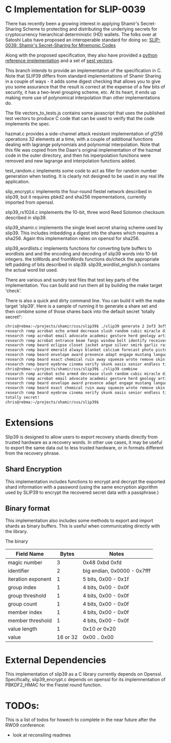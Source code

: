 # C Implementation for SLIP-0039

There has recently been a growing interest in applying Shamir's Secret-Sharing Scheme
to protecting and distributing the underlying secrets for cryptocurrency hierarchical
deterministic (HD) wallets. The folks over at Satoshi Labs have proposed an interoperable
standard for doing so:
[SLIP-0039: Shamir's Secret-Sharing for Mnemonic Codes](https://github.com/satoshilabs/slips/blob/master/slip-0039.md)

Along with the proposed specification, they also have provided a
[python reference implementation](https://github.com/trezor/python-shamir-mnemonic)
and a set of
[sest vectors](https://github.com/trezor/python-shamir-mnemonic/blob/master/vectors.json).

This branch intends to provide an implementation of the specification in C. Note that SLIP39
differs from standard implementations of Shamir Sharing in a couple of ways - it adds some
digest checking that allows you to give you some assurance that the result is correct at
the expense of a few bits of security, it has a two-level grouping scheme, etc. At its heart,
it ends up making more use of polynomical interpolation than other implementations do.

The file vectors_to_tests.js contains some javascript that uses the published test vectors
to produce C code that can be used to verify that the code implements the spec.

hazmat.c provides a side-channel attack resistant implementation of gf256 operations
32 elements at a time, with a couple of additional functions dealing with lagrange
polynomials and polynomial interpolation. Note that this file was copied from
the Daan's original implementation of the hazmat code in the outer directory, and
then his inperpolation functions were removed and new lagrange and interpolation
functions added.

test_random.c implements some code to act as filler for random number generation when testing.
It is clearly not designed to be used in any real life application.

slip_encrypt.c implements the four-round fiestel network described in slip39, but it requires
pbkd2 and sha256 impementations, currently imported from openssl.

slip39_rs1024.c implements the 10-bit, three word Reed Solomon checksum described in slip39.

slip39_shamir.c implements the single level secret sharing scheme used by slip39. This includes
imbedding a digest into the shares which requires a sha256. Again this implementation relies
on openssl for sha256.

slip39_wordlists.c implements functions for converting byte buffers to wordlists and
and the encoding and decoding of slip39 words into 10-bit integers. the toWords and
fromWords functions do/check the appropriate left padding of bits described in slip39.
slip39_wordlist_english.h contains the actual word list used.

There are various and sundry test files that test key parts of the implementation. You can
build and run them all by building the make target 'check'.

There is also a quick and dirty command line. You can build it with the make target 'slip39'. Here
is a sample of running it to generate a share set and then combine some of those shares
back into the default secret 'totally secret!':
```bash
chris@rebma:~/projects/shamir/sss/slip39$ ./slip39 generate 2 2of3 3of5
research romp acrobat echo armed decrease slush random cubic miracle dive exchange biology strategy bulb idea shrimp likely machine starting
research romp acrobat email advocate academic gesture herd geology artist crystal liberty scandal smith amount costume endorse genuine steady have
research romp acrobat entrance beam fangs window bolt identify receiver large saver indicate view dive gesture believe salary prize laser
research romp beard eclipse closet jacket argue silver smirk garlic railroad tadpole wireless flame cover blessing worthy criminal penalty upgrade
research romp beard emerald always blanket calcium forecast photo picture election curly quarter coding equip beam always spray goat become
research romp beard envelope award presence adapt engage mustang language domestic ocean sympathy prisoner painting document username view mountain random
research romp beard exact chemical ruin away squeeze wrote remove skin hairy mouse syndrome royal easel airline ancestor famous favorite
research romp beard eyebrow cinema verify skunk oasis senior endless ting round ting sugar inherit sugar true image keyboard estimate
chris@rebma:~/projects/shamir/sss/slip39$ ./slip39 combine
research romp acrobat echo armed decrease slush random cubic miracle dive exchange biology strategy bulb idea shrimp likely machine starting
research romp acrobat email advocate academic gesture herd geology artist crystal liberty scandal smith amount costume endorse genuine steady have
research romp beard envelope award presence adapt engage mustang language domestic ocean sympathy prisoner painting document username view mountain random
research romp beard exact chemical ruin away squeeze wrote remove skin hairy mouse syndrome royal easel airline ancestor famous favorite
research romp beard eyebrow cinema verify skunk oasis senior endless ting round ting sugar inherit sugar true image keyboard estimate
totally secret!
chris@rebma:~/projects/shamir/sss/slip39$
```


# Extensions

Slip39 is designed to allow users to export recovery shards directly from
trusted hardware as a recovery words. In other use cases, it may be useful
to export the same data out to less trusted hardware, or in formats different
from the recovery phrase.

## Shard Encryption

This implementation includes functions to encrypt and decrypt the exported shard
information with a password (using the same encryption algorithm used by SLIP39
to encrypt the recovered secret data with a passphrase.)

## Binary format

This implementation also includes some methods to export and import shards as
binary buffers. This is useful when communicating directly with the library.

The binary


| Field Name         | Bytes    | Notes                       |
|--------------------|----------|-----------------------------|
| magic number       | 3        | 0x48 0xbd 0xfd              |
| identifier         | 2        | big endian, 0x0000 - 0x7fff |
| iteration exponent | 1        | 5 bits, 0x00 - 0x1f         |
| group index        | 1        | 4 bits, 0x00 - 0x0f         |
| group threshold    | 1        | 4 bits, 0x00 - 0x0f         |
| group count        | 1        | 4 bits, 0x00 - 0x0f         |
| member index       | 1        | 4 bits, 0x00 - 0x0f         |
| member threshold   | 1        | 4 bits, 0x00 - 0x0f         |
| value length       | 1        |  0x10 or 0x20               |
| value              | 16 or 32 | 0x00 .. 0x00                |


# External Dependencies

This implementation of slip39 as a C library currently depends on Openssl. Specifically,
slip39_encrypt.c depends on openssl for its implemnentation of PBKDF2_HMAC for the Fiestel
round function. 
 
# TODOs:

This is a list of todos for howech to complete in the near future after
the RWO9 conference:

* look at reconsiling readmes


